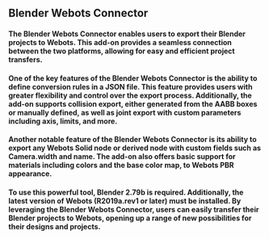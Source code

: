 ## Blender Webots Connector

#### The Blender Webots Connector enables users to export their Blender projects to Webots. This add-on provides a seamless connection between the two platforms, allowing for easy and efficient project transfers.

#### One of the key features of the Blender Webots Connector is the ability to define conversion rules in a JSON file. This feature provides users with greater flexibility and control over the export process. Additionally, the add-on supports collision export, either generated from the AABB boxes or manually defined, as well as joint export with custom parameters including axis, limits, and more.

#### Another notable feature of the Blender Webots Connector is its ability to export any Webots Solid node or derived node with custom fields such as Camera.width and name. The add-on also offers basic support for materials including colors and the base color map, to Webots PBR appearance.

#### To use this powerful tool, Blender 2.79b is required. Additionally, the latest version of Webots (R2019a.rev1 or later) must be installed. By leveraging the Blender Webots Connector, users can easily transfer their Blender projects to Webots, opening up a range of new possibilities for their designs and projects.
